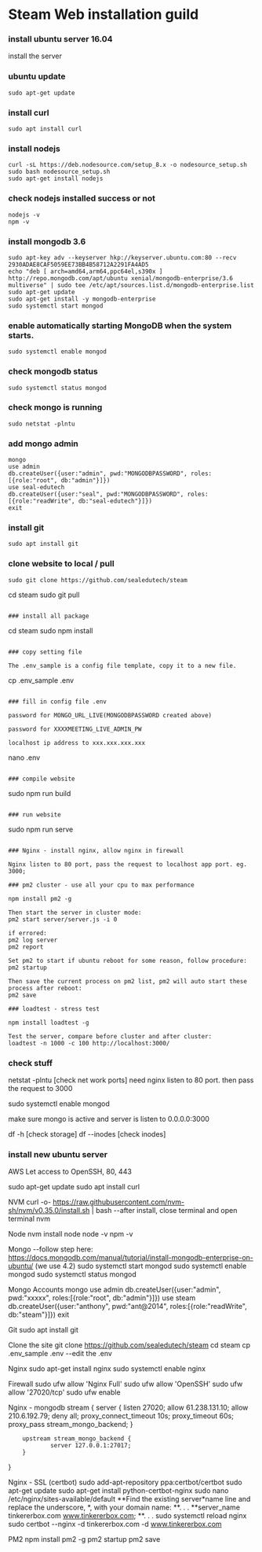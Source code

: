 # Steam Web installation guild

### install ubuntu server 16.04

install the server

### ubuntu update

```
sudo apt-get update
```

### install curl

```
sudo apt install curl
```

### install nodejs

```
curl -sL https://deb.nodesource.com/setup_8.x -o nodesource_setup.sh
sudo bash nodesource_setup.sh
sudo apt-get install nodejs
```

### check nodejs installed success or not

```
nodejs -v
npm -v
```

### install mongodb 3.6

```
sudo apt-key adv --keyserver hkp://keyserver.ubuntu.com:80 --recv 2930ADAE8CAF5059EE73BB4B58712A2291FA4AD5
echo "deb [ arch=amd64,arm64,ppc64el,s390x ] http://repo.mongodb.com/apt/ubuntu xenial/mongodb-enterprise/3.6 multiverse" | sudo tee /etc/apt/sources.list.d/mongodb-enterprise.list
sudo apt-get update
sudo apt-get install -y mongodb-enterprise
sudo systemctl start mongod
```

### enable automatically starting MongoDB when the system starts.

```
sudo systemctl enable mongod
```

### check mongodb status

```
sudo systemctl status mongod
```

### check mongo is running

```
sudo netstat -plntu
```

### add mongo admin

```
mongo
use admin
db.createUser({user:"admin", pwd:"MONGODBPASSWORD", roles:[{role:"root", db:"admin"}]})
use seal-edutech
db.createUser({user:"seal", pwd:"MONGODBPASSWORD", roles:[{role:"readWrite", db:"seal-edutech"}]})
exit
```

### install git

```
sudo apt install git
```

### clone website to local / pull

```
sudo git clone https://github.com/sealedutech/steam
```

cd steam
sudo git pull

```

### install all package

```

cd steam
sudo npm install

```

### copy setting file

The .env_sample is a config file template, copy it to a new file.

```

cp .env_sample .env

```

### fill in config file .env

password for MONGO_URL_LIVE(MONGODBPASSWORD created above)

password for XXXXMEETING_LIVE_ADMIN_PW

localhost ip address to xxx.xxx.xxx.xxx

```

nano .env

```

### compile website

```

sudo npm run build

```

### run website

```

sudo npm run serve

```

### Nginx - install nginx, allow nginx in firewall

Nginx listen to 80 port, pass the request to localhost app port. eg. 3000;

### pm2 cluster - use all your cpu to max performance

npm install pm2 -g

Then start the server in cluster mode:
pm2 start server/server.js -i 0

if errored:
pm2 log server
pm2 report

Set pm2 to start if ubuntu reboot for some reason, follow procedure:
pm2 startup

Then save the current process on pm2 list, pm2 will auto start these process after reboot:
pm2 save

### loadtest - stress test

npm install loadtest -g

Test the server, compare before cluster and after cluster:
loadtest -n 1000 -c 100 http://localhost:3000/
```

### check stuff

netstat -plntu [check net work ports]
need nginx listen to 80 port. then pass the request to 3000

sudo systemctl enable mongod

make sure mongo is active and server is listen to 0.0.0.0:3000

df -h [check storage]
df --inodes [check inodes]

### install new ubuntu server

AWS
Let access to OpenSSH, 80, 443

sudo apt-get update
sudo apt install curl

NVM
curl -o- https://raw.githubusercontent.com/nvm-sh/nvm/v0.35.0/install.sh | bash
--after install, close terminal and open terminal
nvm

Node
nvm install node
node -v
npm -v

Mongo
--follow step here: https://docs.mongodb.com/manual/tutorial/install-mongodb-enterprise-on-ubuntu/ (we use 4.2)
sudo systemctl start mongod
sudo systemctl enable mongod
sudo systemctl status mongod

Mongo Accounts
mongo
use admin
db.createUser({user:"admin", pwd:"xxxxx", roles:[{role:"root", db:"admin"}]})
use steam
db.createUser({user:"anthony", pwd:"ant@2014", roles:[{role:"readWrite", db:"steam"}]})
exit

Git
sudo apt install git

Clone the site
git clone https://github.com/sealedutech/steam
cd steam
cp .env_sample .env
--edit the .env

Nginx
sudo apt-get install nginx
sudo systemctl enable nginx

Firewall
sudo ufw allow 'Nginx Full'
sudo ufw allow 'OpenSSH'
sudo ufw allow '27020/tcp'
sudo ufw enable

Nginx - mongodb
stream {
server {
listen 27020;
allow 61.238.131.10;
allow 210.6.192.79;
deny all;
proxy_connect_timeout 10s;
proxy_timeout 60s;
proxy_pass stream_mongo_backend;
}

        upstream stream_mongo_backend {
                server 127.0.0.1:27017;
        }

}

Nginx - SSL (certbot)
sudo add-apt-repository ppa:certbot/certbot
sudo apt-get update
sudo apt-get install python-certbot-nginx
sudo nano /etc/nginx/sites-available/default
**Find the existing server*name line and replace the underscore, *, with your domain name:
**. . .
**server_name tinkererbox.com www.tinkererbox.com;
**. . .
sudo systemctl reload nginx
sudo certbot --nginx -d tinkererbox.com -d www.tinkererbox.com

PM2
npm install pm2 -g
pm2 startup
pm2 save

